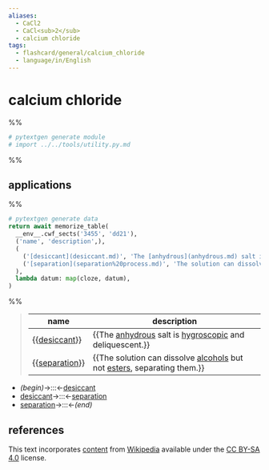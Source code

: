 ```yaml
---
aliases:
  - CaCl2
  - CaCl<sub>2</sub>
  - calcium chloride
tags:
  - flashcard/general/calcium_chloride
  - language/in/English
---
```


# calcium chloride

%%

```Python
# pytextgen generate module
# import ../../tools/utility.py.md
```

%%

## applications

%%

```Python
# pytextgen generate data
return await memorize_table(
  __env__.cwf_sects('3455', 'dd21'),
  ('name', 'description',),
  (
    ('[desiccant](desiccant.md)', 'The [anhydrous](anhydrous.md) salt is [hygroscopic](hygroscopy.md) and deliquescent.',),
    ('[separation](separation%20process.md)', 'The solution can dissolve [alcohols](alcohol.md) but not [esters](ester.md), separating them.',),
  ),
  lambda datum: map(cloze, datum),
)
```

%%

<!--pytextgen generate section="3455"--><!-- The following content is generated at 2023-04-19T12:02:23.528317+08:00. Any edits will be overridden! -->

> | name | description |
> |-|-|
> | {{[desiccant](desiccant.md)}} | {{The [anhydrous](anhydrous.md) salt is [hygroscopic](hygroscopy.md) and deliquescent.}} |
> | {{[separation](separation%20process.md)}} | {{The solution can dissolve [alcohols](alcohol.md) but not [esters](ester.md), separating them.}} | <!--SR:!2024-06-29,347,330!2025-09-12,563,270!2027-03-09,1029,330!2025-05-04,388,230-->

<!--/pytextgen-->

<!--pytextgen generate section="dd21"--><!-- The following content is generated at 2024-01-04T20:17:51.476474+08:00. Any edits will be overridden! -->

- _(begin)_→:::←[desiccant](desiccant.md) <!--SR:!2025-01-25,280,290!2026-08-02,867,330-->
- [desiccant](desiccant.md)→:::←[separation](separation%20process.md) <!--SR:!2025-08-02,532,310!2027-03-20,1038,330-->
- [separation](separation%20process.md)→:::←_(end)_ <!--SR:!2024-07-08,356,330!2027-03-16,1035,330-->

<!--/pytextgen-->

## references

This text incorporates [content](https://en.wikipedia.org/wiki/calcium_chloride) from [Wikipedia](Wikipedia.md) available under the [CC BY-SA 4.0](https://creativecommons.org/licenses/by-sa/4.0/) license.

